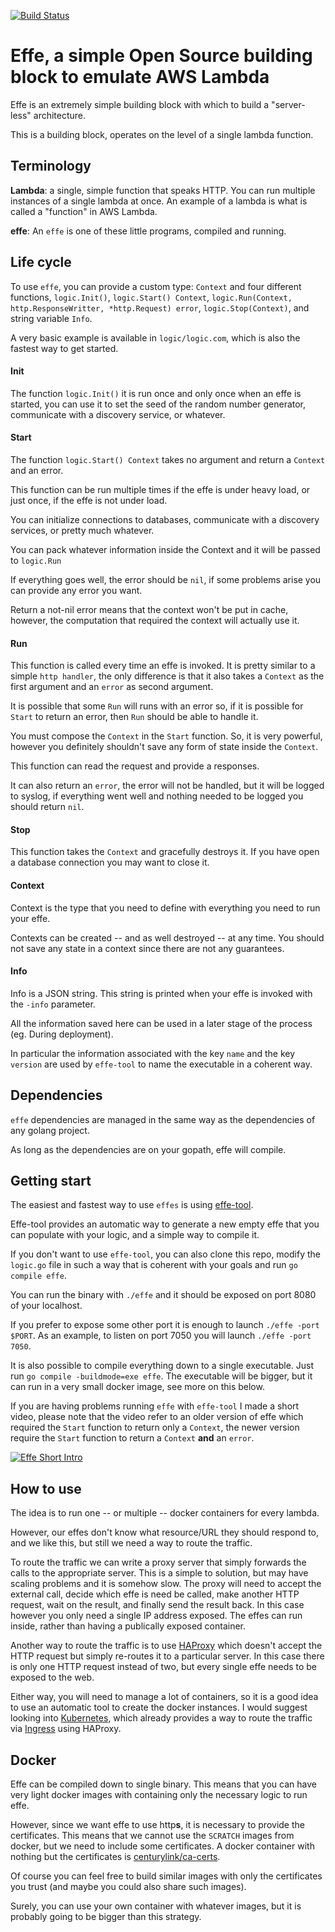 [![Build Status](https://travis-ci.org/siscia/effe.svg?branch=master)](https://travis-ci.org/siscia/effe)

# Effe, a simple Open Source building block to emulate AWS Lambda

Effe is an extremely simple building block with which to build a "server-less" architecture.

This is a building block, operates on the level of a single lambda function.


## Terminology

**Lambda**: a single, simple function that speaks HTTP.  You can run multiple instances of a single lambda at once. An example of a lambda is what is called a "function" in AWS Lambda.

**effe**: An `effe` is one of these little programs, compiled and running.

## Life cycle

To use `effe`, you can provide a custom type: `Context` and four different functions, `logic.Init()`, `logic.Start() Context`, `logic.Run(Context, http.ResponseWritter, *http.Request) error`, `logic.Stop(Context)`, and string variable `Info`.

A very basic example is available in `logic/logic.com`, which is also the fastest way to get started.

#### Init

The function `logic.Init()` it is run once and only once when an effe is started, you can use it to set the seed of the random number generator, communicate with a discovery service, or whatever.

#### Start

The function `logic.Start() Context` takes no argument and return a `Context` and an error.

This function can be run multiple times if the effe is under heavy load, or just once, if the effe is not under load.

You can initialize connections to databases, communicate with a discovery services, or pretty much whatever.

You can pack whatever information inside the Context and it will be passed to `logic.Run`

If everything goes well, the error should be `nil`, if some problems arise you can provide any error you want.

Return a not-nil error means that the context won't be put in cache, however, the computation that required the context will actually use it.

#### Run

This function is called every time an effe is invoked.  It is pretty similar to a simple `http handler`, the only difference is that it also takes a `Context` as the first argument and an `error` as second argument.

It is possible that some `Run` will runs with an error so, if it is possible for `Start` to return an error, then `Run` should be able to handle it.

You must compose the `Context` in the `Start` function.  So, it is very powerful, however you definitely shouldn't save any form of state inside the `Context`.

This function can read the request and provide a responses.

It can also return an `error`, the error will not be handled, but it will be logged to syslog, if everything went well and nothing needed to be logged you should return `nil`.

#### Stop

This function takes the `Context` and gracefully destroys it.
If you have open a database connection you may want to close it.

#### Context

Context is the type that you need to define with everything you need to run your effe.

Contexts can be created -- and as well destroyed -- at any time.  You should not save any state in a context since there are not any guarantees.

#### Info

Info is a JSON string.  This string is printed when your effe is invoked with the `-info` parameter.

All the information saved here can be used in a later stage of the process (eg. During deployment).

In particular the information associated with the key `name` and the key `version` are used by `effe-tool` to name the executable in a coherent way.

## Dependencies

`effe` dependencies are managed in the same way as the dependencies of any golang project.

As long as the dependencies are on your gopath, effe will compile.

## Getting start

The easiest and fastest way to use `effes` is using [effe-tool][effe-tool].

Effe-tool provides an automatic way to generate a new empty effe that you can populate with your logic, and a simple way to compile it.

If you don't want to use `effe-tool`, you can also clone this repo, modify the `logic.go` file in such a way that is coherent with your goals and run `go compile effe`.

You can run the binary with `./effe` and it should be exposed on port 8080 of your localhost.

If you prefer to expose some other port it is enough to launch `./effe -port $PORT`.  As an example, to listen on port 7050 you will launch `./effe -port 7050`.

It is also possible to compile everything down to a single executable.  Just run `go compile -buildmode=exe effe`.  The executable will be bigger, but it can run in a very small docker image, see more on this below.

If you are having problems running `effe` with `effe-tool` I made a short video, please note that the video refer to an older version of effe which required the `Start` function to return only a `Context`, the newer version require the `Start` function to return a `Context` **and** an `error`.

[![Effe Short Intro](http://www.youtube.com/watch?v=dItO9E29WRQ/0.jpg)](http://www.youtube.com/watch?v=dItO9E29WRQ)

## How to use

The idea is to run one -- or multiple -- docker containers for every lambda.

However, our effes don't know what resource/URL they should respond to, and we like this, but still we need a way to route the traffic.

To route the traffic we can write a proxy server that simply forwards the calls to the appropriate server.  This is a simple to solution, but may have scaling problems and it is somehow slow.
The proxy will need to accept the external call, decide which effe is need be called, make another HTTP request, wait on the result, and finally send the result back.
In this case however you only need a single IP address exposed.  The effes can run inside, rather than having a publically exposed container.

Another way to route the traffic is to use [HAProxy][haproxy] which doesn't accept the HTTP request but simply re-routes it to a particular server. In this case there is only one HTTP request instead of two, but every single effe needs to be exposed to the web.

Either way, you will need to manage a lot of containers, so it is a good idea to use an automatic tool to create the docker instances.  I would suggest looking into [Kubernetes][kubernetes], which already provides a way to route the traffic via [Ingress][ingress] using HAProxy.

## Docker

Effe can be compiled down to single binary. This means that you can have very light docker images with containing only the necessary logic to run effe.

However, since we want effe to use http**s**, it is necessary to provide the certificates.  This means that we cannot use the `SCRATCH` images from docker, but we need to include some certificates. A docker container with nothing but the certificates is [centurylink/ca-certs][ca-certs].

Of course you can feel free to build similar images with only the certificates you trust (and maybe you could also share such images).

Surely, you can use your own container with whatever images, but it is probably going to be bigger than this strategy.



[effe-tool]: https://github.com/siscia/effe-tool
[kubernetes]: http://kubernetes.io/
[ingress]: http://kubernetes.io/v1.1/docs/user-guide/ingress.html
[ca-certs]: https://hub.docker.com/r/centurylink/ca-certs/
[haproxy]: http://www.haproxy.org/
